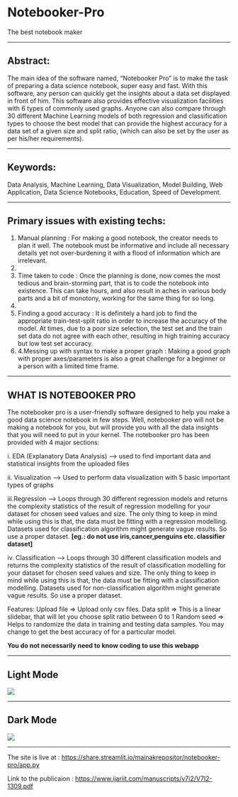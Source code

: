 # Notebooker-Pro
The best notebook maker

<hr>

## Abstract:

The main idea of the software named, “Notebooker Pro” is to make the task of preparing a data science notebook, super easy and fast. With this software, any person can quickly get the insights about a data set displayed in front of him. This software also provides effective visualization facilities with 6 types of commonly used graphs. Anyone can also compare through 30 different Machine Learning models of both regression and classification types to choose the best model that can provide the highest accuracy for a data set of a given size and split ratio, (which can also be set by the user as per his/her requirements). 

<hr>

## Keywords:

Data Analysis, Machine Learning, Data Visualization, Model Building, Web Application, Data Science Notebooks, Education, Speed of Development.

<hr>

## Primary issues with existing techs:

<ol>
<li>Manual planning :  For making a good notebook, the creator needs to plan it well. The notebook must be informative and include all necessary details yet not over-burdening it with a flood of information which are irrelevant.<li>
<li>Time taken to code : Once the planning is done, now comes the most tedious and brain-storming part, that is to code the notebook into existence. This can take hours, and also result in aches in various body parts and a bit of monotony, working for the same thing for so long.<li>
<li>Finding a good accuracy : It is definitely a hard job to find the appropriate train-test-split ratio in order to increase the accuracy of the model. At times, due to a poor size selection, the test set and the train set data do not agree with each other, resulting in high training accuracy but low test set accuracy.</li>
<li>4.Messing up with syntax to make a proper graph : Making a good graph with proper axes/parameters is also a great challenge for a beginner or a person with a limited time frame.</li>
</ol>

<hr>


## WHAT IS NOTEBOOKER PRO

The notebooker pro is a user-friendly software designed to help you make a good data science notebook in few steps.
Well, notebooker pro will not be making a notebook for you, but will provide you with all the data insights that you 
will need to put in your kernel. The notebooker pro has been provided with 4 major sections:

i.  EDA (Explanatory Data Analysis)  --> used to find important data and statistical insights from the uploaded files

ii. Visualization --> Used to perform data visualization with 5 basic important types of graphs

iii.Regression --> Loops through 30 different regression models and returns the complexity statistics of the result
		   of regression modelling for your dataset for chosen seed values and size. The only thing to keep in
		   mind while using this is that, the data must be fitting with a regression modelling. Datasets used
		   for classification algorithm might generate vague results. So use a proper dataset.
		   **[eg.: do not use iris,cancer,penguins etc. classifier dataset]**

iv. Classification --> Loops through 30 different classification models and returns the complexity statistics of the result
		   of classification modelling for your dataset for chosen seed values and size. The only thing to keep in
		   mind while using this is that, the data must be fitting with a classification modelling. Datasets used
		   for non-classification algorithm might generate vague results. So use a proper dataset.
		   

Features:
Upload file => Upload only csv files.
Data split  => This is a linear slidebar, that will let you choose split ratio between 0 to 1
Random seed => Helps to randomize the data in training and testing data samples. 
	       You may change to get the best accuracy of for a particular model.
         
         
**You do not necessarily need to know coding to use this webapp**

<hr>

## Light Mode

<img src="https://user-images.githubusercontent.com/64016811/112420037-7da91600-8d52-11eb-8fd0-d8c916e6b313.jpg">

<hr>

## Dark Mode

<img src="https://user-images.githubusercontent.com/64016811/112760003-179ee600-9013-11eb-9a0f-9b0f4c701be3.jpg">

<hr>



The site is live at : https://share.streamlit.io/mainakrepositor/notebooker-pro/app.py


Link to the publicaion : https://www.ijariit.com/manuscripts/v7i2/V7I2-1309.pdf
